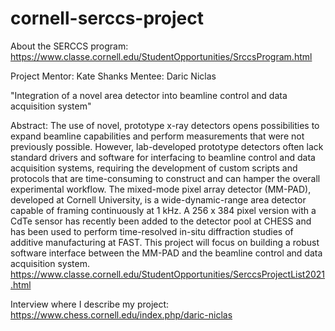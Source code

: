 # cornell-serccs-project
About the SERCCS program: https://www.classe.cornell.edu/StudentOpportunities/SrccsProgram.html



Project Mentor: Kate Shanks
Mentee: Daric Niclas

"Integration of a novel area detector into beamline control and data acquisition system"

Abstract: The use of novel, prototype x-ray detectors opens possibilities to expand beamline capabilities and perform measurements that were not previously possible. However, lab-developed prototype detectors often lack standard drivers and software for interfacing to beamline control and data acquisition systems, requiring the development of custom scripts and protocols that are time-consuming to construct and can hamper the overall experimental workflow. The mixed-mode pixel array detector (MM-PAD), developed at Cornell University, is a wide-dynamic-range area detector capable of framing continuously at 1 kHz. A 256 x 384 pixel version with a CdTe sensor has recently been added to the detector pool at CHESS and has been used to perform time-resolved in-situ diffraction studies of additive manufacturing at FAST. This project will focus on building a robust software interface between the MM-PAD and the beamline control and data acquisition system.
https://www.classe.cornell.edu/StudentOpportunities/SerccsProjectList2021.html

Interview where I describe my project: https://www.chess.cornell.edu/index.php/daric-niclas
